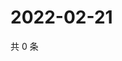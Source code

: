 # 2022-02-21

共 0 条

<!-- BEGIN WEIBO -->
<!-- 最后更新时间 Mon Feb 21 2022 06:08:41 GMT+0800 (China Standard Time) -->

<!-- END WEIBO -->
